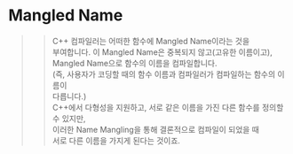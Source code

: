 # Mangled Name
 
>> C++ 컴파일러는 어떠한 함수에 Mangled Name이라는 것을      
>> 부여합니다. 이 Mangled Name은 중복되지 않고(고유한 이름이고),     
>> Mangled Name으로 함수의 이름을 컴파일합니다.    
>> (즉, 사용자가 코딩할 때의 함수 이름과 컴파일러가 컴파일하는 함수의 이름이   
>> 다릅니다.)    
>> C++에서 다형성을 지원하고, 서로 같은 이름을 가진 다른 함수를 정의할 수 있지만,    
>> 이러한 Name Mangling을 통해 결론적으로 컴파일이 되었을 때    
>> 서로 다른 이름을 가지게 된다는 것이죠.  

